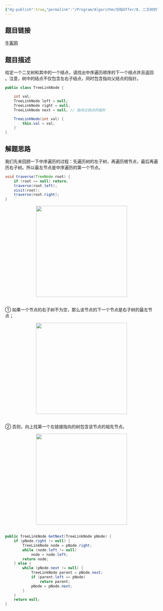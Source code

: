 ```yaml
---
{"dg-publish":true,"permalink":"/Program/Algorithm/剑指Offer/8. 二叉树的下一个结点/","noteIcon":""}
---
```



## 题目链接

[牛客网](https://www.nowcoder.com/practice/9023a0c988684a53960365b889ceaf5e?tpId=13&tqId=11210&tPage=1&rp=1&ru=/ta/coding-interviews&qru=/ta/coding-interviews/question-ranking&from=cyc_github)

## 题目描述

给定一个二叉树和其中的一个结点，请找出中序遍历顺序的下一个结点并且返回 。注意，树中的结点不仅包含左右子结点，同时包含指向父结点的指针。

```java
public class TreeLinkNode {

    int val;
    TreeLinkNode left = null;
    TreeLinkNode right = null;
    TreeLinkNode next = null; // 指向父结点的指针

    TreeLinkNode(int val) {
        this.val = val;
    }
}
```

## 解题思路

我们先来回顾一下中序遍历的过程：先遍历树的左子树，再遍历根节点，最后再遍历右子树。所以最左节点是中序遍历的第一个节点。

```java
void traverse(TreeNode root) {
    if (root == null) return;
    traverse(root.left);
    visit(root);
    traverse(root.right);
}
```

<div align="center"> <img src="https://cs-notes-1256109796.cos.ap-guangzhou.myqcloud.com/ad5cc8fc-d59b-45ce-8899-63a18320d97e.gif" width="300px"/> </div><br>



① 如果一个节点的右子树不为空，那么该节点的下一个节点是右子树的最左节点；

<div align="center"> <img src="https://cs-notes-1256109796.cos.ap-guangzhou.myqcloud.com/7008dc2b-6f13-4174-a516-28b2d75b0152.gif" width="300px"/> </div><br>

② 否则，向上找第一个左链接指向的树包含该节点的祖先节点。

<div align="center"> <img src="https://cs-notes-1256109796.cos.ap-guangzhou.myqcloud.com/094e3ac8-e080-4e94-9f0a-64c25abc695e.gif" width="300px"/> </div><br>

```java
public TreeLinkNode GetNext(TreeLinkNode pNode) {
    if (pNode.right != null) {
        TreeLinkNode node = pNode.right;
        while (node.left != null)
            node = node.left;
        return node;
    } else {
        while (pNode.next != null) {
            TreeLinkNode parent = pNode.next;
            if (parent.left == pNode)
                return parent;
            pNode = pNode.next;
        }
    }
    return null;
}
```

